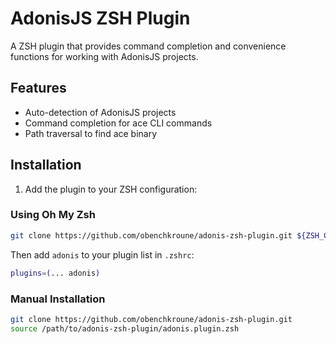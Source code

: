 # AdonisJS ZSH Plugin

A ZSH plugin that provides command completion and convenience functions for working with AdonisJS projects.

## Features

- Auto-detection of AdonisJS projects
- Command completion for ace CLI commands
- Path traversal to find ace binary

## Installation

1. Add the plugin to your ZSH configuration:

### Using Oh My Zsh

```bash
git clone https://github.com/obenchkroune/adonis-zsh-plugin.git ${ZSH_CUSTOM:-~/.oh-my-zsh/custom}/plugins/adonis
```

Then add `adonis` to your plugin list in `.zshrc`:

```bash
plugins=(... adonis)
```

### Manual Installation

```bash
git clone https://github.com/obenchkroune/adonis-zsh-plugin.git
source /path/to/adonis-zsh-plugin/adonis.plugin.zsh
```
